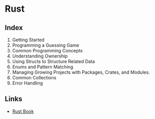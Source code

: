 # Rust

## Index
1. Getting Started
2. Programming a Guessing Game
3. Common Programming Concepts
4. Understanding Ownership
5. Using Structs to Structure Related Data
6. Enums and Pattern Matching
7. Managing Growing Projects with Packages, Crates, and Modules.
8. Common Collections
9. Error Handling

## Links
- [Rust Book](https://doc.rust-lang.org/book/)
